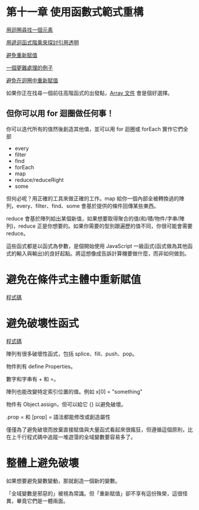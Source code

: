 第十一章 使用函數式範式重構
=

[用迴圈尋找一個元素](./1.recursive.js)

[用遞迴函式階乘來探討引用透明](./2.referentially_transparent.js)

[避免重新賦值](./3.do_not_assign_value_again.js)

[一個更難處理的例子](./4.more_complex_case.js)

[避免在迴圈中重新賦值](./5.avoid_set_value_again_in_loop.js)

如果你正在找尋一個前往高階函式的出發點，[Array 文件](https://developer.mozilla.org/zh-TW/docs/Web/JavaScript/Reference/Global_Objects/Array) 會是個好選擇。

<h2>但你可以用 for 迴圈做任何事！</h2>

你可以迭代所有的值然後創造其他值，並可以用 for 迴圈或 forEach 實作它們全部

* every
* filter
* find
* forEach
* map
* reduce/reduceRight
* some

但何必呢？用正確的工具來做正確的工作。map 給你一個內部全被轉換過的陣列，every、filter、find、some 會基於提供的條件回傳某些東西。

reduce 會基於陣列給出某個新值，如果想要取得聚合的值(和/積/物件/字串/陣列)，reduce 正是你想要的。如果你需要的型別跟遍歷的值不同，你很可能會需要 reduce。

這些函式都是以函式為參數，是個開始使用 JavaScript 一級函式(函式做為其他函式的輸入與輸出)的良好起點。將這想像成告訴計算機要做什麼，而非如何做到。

<h1>避免在條件式主體中重新賦值</h1>

[程式碼](./6.avoid_set_value_again_in_if.js)

<h1>避免破壞性函式</h1>

[程式碼](./7.avoid_destructive_function.js)

陣列有很多破壞性函式，包括 splice、fill、push、pop。

物件則有 define Properties。

數字和字串有 + 和 =。

陣列也能改變特定索引位置的值。例如 x[0] = "something"

物件有 Object.assign，但可以給它 {} 以避免破壞。

.prop = 和 [prop] = 語法都能修改或創造屬性

僅僅為了避免破壞而放棄直接賦值與大量函式看起來很瘋狂，但遵循這個原則，比在上千行程式碼中追蹤一堆遊蕩的全域變數要容易多了。

<h1>整體上避免破壞</h1>

如果想要避免變數變動，那就創造一個新的變數。

「全域變數是邪惡的」被視為常識。但「重新賦值」卻不享有這份殊榮，這很怪異，畢竟它們是一體兩面。
